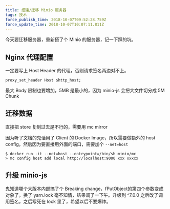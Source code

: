 ```yaml
---
title: 搭建/迁移 Minio 服务器
tags: 技术
force_publish_time: 2018-10-07T09:52:28.759Z
force_update_time: 2018-10-07T10:07:11.811Z
---
```


今天要迁移服务器，重新搭了个 Minio 的服务器，记一下踩的坑。

## Nginx 代理配置
一定要写上 Host Header 的代理，否则请求签名两边对不上。
```nginx
proxy_set_header Host $http_host;
```

最大 Body 限制也要增加，5MB 是最小的，因为 minio-js 会把大文件切分成 5M Chunk

## 迁移数据
直接把 store 复制过去是不行的，需要用 mc mirror

因为听了文档的鬼话用了 Client 的 Docker Image，所以需要做额外的 host config。然后因为要直接用外面的端口，需要加个 `--net=host`

```
$ docker run -it --net=host --entrypoint=/bin/sh minio/mc
> mc config host add local http://localhost:9000 xxx xxxxx
```

## 升级 minio-js
鬼知道哪个大版本内部搞了个 Breaking change，fPutObject的第四个参数变成对象了。换了 yarn.lock 毫不知情，结果调了一下午。升级到 ^7.0.0 之后改了调用签名，之后写死在 lock 里了，希望以后不要爆炸。
